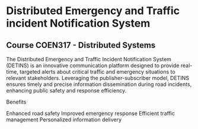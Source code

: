 # Distributed Emergency and Traffic incident Notification System 

## Course COEN317 - Distributed Systems

The Distributed Emergency and Traffic Incident Notification System (DETINS) is an innovative communication platform designed to provide real-time, targeted alerts about critical traffic and emergency situations to relevant stakeholders. Leveraging the publisher-subscriber model, DETINS ensures timely and precise information dissemination during road incidents, enhancing public safety and response efficiency.

Benefits

Enhanced road safety
Improved emergency response
Efficient traffic management
Personalized information delivery
